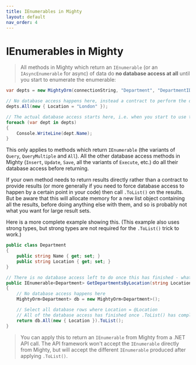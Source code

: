 ```yaml
---
title: IEnumerables in Mighty
layout: default
nav_order: 4
---
```


# IEnumerables in Mighty

> All methods in Mighty which return an `IEnumerable` (or an `IAsyncEnumerable` for async) of data do **no database access at all** until you start to enumerate the enumerable:

```c#
var depts = new MightyOrm(connectionString, "Department", "DepartmentID");

// No database access happens here, instead a contract to perform the database access is returned to you
depts.All(new { Location = "London" });

// The actual database access starts here, i.e. when you start to use the contract you have been given
foreach (var dept in depts)
{
    Console.WriteLine(dept.Name);
}
```

This only applies to methods which return `IEnumerable` (the variants of `Query`, `QueryMultiple` and `All`). All the other database access methods in Mighty (`Insert`, `Update`, `Save`, all the variants of `Execute`, etc.) do all their database access before returning.

If your own method needs to return results directly rather than a contract to provide results (or more generally if you need to force database access to happen by a certain point in your code) then call `.ToList()` on the results. But be aware that this will allocate memory for a new list object containing all the results, before doing anything else with them, and so is probably not what you want for large result sets.

Here is a more complete example showing this. (This example also uses strong types, but strong types are not required for the `.ToList()` trick to work.)

```c#
public class Department
{
    public string Name { get; set; }
    public string Location { get; set; }
}

// There is no database access left to do once this has finished - what is returned is just a list!
public IEnumerable<Department> GetDepartmentsByLocation(string Location)
{
    // No database access happens here
    MightyOrm<Department> db = new MightyOrm<Department>();

    // Select all database rows where Location = @Location
    // All of the database access has finished once .ToList() has completed
    return db.All(new { Location }).ToList();
}
```

> You can apply this to return an `IEnumerable` from Mighty from a .NET API call. The API framework won't accept the `IEnumerable` directly from Mighty, but will accept the different `IEnumerable` produced after applying `.ToList()`.
